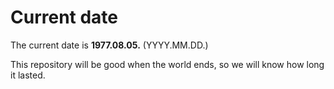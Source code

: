 # Current date

The current date is **1977.08.05.** (YYYY.MM.DD.)

This repository will be good when the world ends, so we will know how long it lasted.